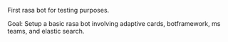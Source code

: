 First rasa bot for testing purposes.

Goal: Setup a basic rasa bot involving adaptive cards, botframework, ms teams, and elastic search.
